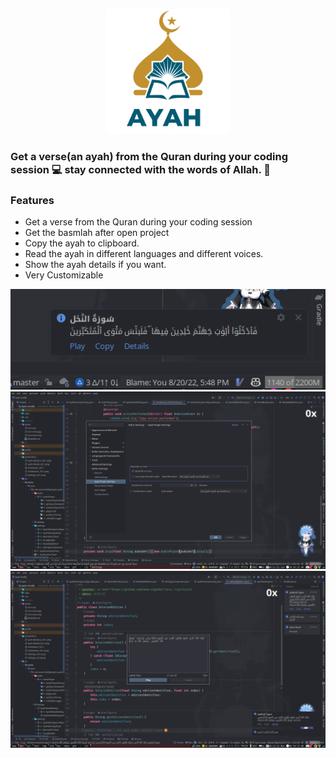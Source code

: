 <p align="center">
    <img width="200" src="./assets/icon.svg"  alt="ayah icon"/>
</p>

### Get a verse(an ayah) from the Quran during your coding session 💻 stay connected with the words of Allah. 🤍

### Features
- Get a verse from the Quran during your coding session 
- Get the basmlah after open project
- Copy the ayah to clipboard.
- Read the ayah in different languages and different voices.
- Show the ayah details if you want.
- Very Customizable

![notification](./screenshots/notification_0.0.1.png)
![settings](./screenshots/settings_0.0.3.png)
![ayah details](./screenshots/ayah-details_0.0.5.png)
